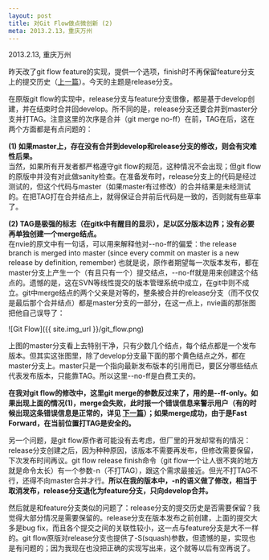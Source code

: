 ```yaml
---
layout: post
title: 对Git Flow做点微创新 (2)
meta: 2013.2.13，重庆万州
---
```


<p class="meta">2013.2.13, 重庆万州</p>

昨天改了git flow feature的实现，提供一个选项，finish时不再保留feature分支上的提交历史（[上一篇](/2012/02/12/git_flow_1.html)）。今天的主题是release分支。

在原版git flow的实现中，release分支与feature分支很像，都是基于develop创建，并在结束时合并回develop。所不同的是，release分支还要合并到master分支并打TAG。注意这里的次序是合并（git merge no-ff）在前，TAG在后，这在两个方面都是有点问题的：

**(1) 如果master上，存在没有合并到develop和release分支的修改，则会有灾难性后果。**  
当然，如果所有开发者都严格遵守git flow的规范，这种情况不会出现；但git flow的原版中并没有对此做sanity检查。在准备发布时，release分支上的代码是经过测试的，但这个代码与master（如果master有过修改）的合并结果是未经测试的。在把TAG打在合并结点上，就得保证合并前后代码是一致的，否则就有些草率了。

**(2) TAG是极强的标志（在gitk中有醒目的显示），足以区分版本边界；没有必要再单独创建一个merge结点。**   
在nvie的原文中有一句话，可以用来解释他对--no-ff的偏爱：the release branch is merged into master (since every commit on master is a new release by definition, remember)
也就是说，原作者期望每一次版本发布，都在master分支上产生一个（有且只有一个）提交结点，--no-ff就是用来创建这个结点的。遗憾的是，这在SVN等线性提交的版本管理系统中成立，在git中则不成立。git中merge结点的两个父亲是对等的，整条被合并的release分支（而不仅仅是最后那个合并结点）都是master分支的一部分，在这一点上，nvie画的那张图把他自己误导了：

![Git Flow]({{  site.img_url }}/git_flow.png)

上图的master分支看上去特别干净，只有少数几个结点，每个结点都是一个发布版本。但其实这张图里，除了develop分支最下面的那个黄色结点之外，都在master分支上。master只是一个指向最新发布版本的引用而已，要区分哪些结点代表发布版本，只能靠TAG。所以这里--no-ff是白费工夫的。

**在我对git flow的修改中，这里git merge的参数反过来了，用的是--ff-only。如果出现上面的情况(1)，merge会失败，此时报一个错误信息来警示用户（有的时候出现这条错误信息是正常的，详见 [下一篇](/2012/02/14/git_flow_3.html)）；如果merge成功，由于是Fast Forward，在当前位置打TAG是安全的。**

另一个问题，是git flow原作者可能没有去考虑，但厂里的开发却常有的情况：release分支创建之后，因为种种原因，该版本不需要再发布，但修改需要保留，下次发布时间再议。git flow release finish命令（git flow一个让人很不爽的地方就是命令太长）有一个参数-n（不打TAG），跟这个需求最接近。但光不打TAG不行，还得不向master合并才行。**所以在我的版本中，-n的语义做了修改，相当于取消发布，release分支退化为feature分支，只向develop合并。**

然后就是和feature分支类似的问题了：release分支的提交历史是否需要保留？我觉得大部分情况是需要保留的。release分支在版本发布之前创建，上面的提交大多是bug fix，而且各个提交之间的关联性较小，这一点与feature分支是大不一样的。git flow原版对release分支也提供了-S(squash)参数，但遗憾的是，实现也是有问题的；因为我现在也没把正确的实现写出来，这个就等以后有空再说了。
